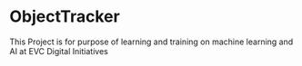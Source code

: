 # ObjectTracker

This Project is for purpose of learning and training on machine learning and AI at EVC Digital Initiatives
